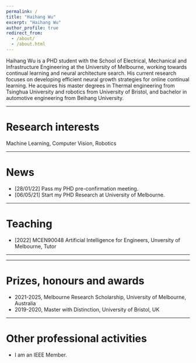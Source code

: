 ```yaml
---
permalink: /
title: "Haihang Wu"
excerpt: "Haihang Wu"
author_profile: true
redirect_from: 
  - /about/
  - /about.html
---
```


Haihang Wu is a PHD student with the School of Electrical, Mechanical and Infrastructure Engineering at the University of Melbourne, working towards continual learning and neural architecture search. His current research focuses on developing efficient neural growth strategies for online continual learning. He acquires his master degrees in Thermal engineering from Tsinghua University and robotics from University of Bristol, and bachelor in automotive engineering from Beihang University. 

- - -  


Research interests 
======

Machine Learning, Computer Vision, Robotics

- - - 






News
======
* [28/01/22] Pass my PHD pre-confirmation meeting.   
* [06/05/21] Start my PHD Research at University of Melbourne.  

<!---
* [10/12/20] A paper accepted to SIGMOD (Core Rank A*). 
* [09/04/21] Accepted the invitation to be a Reviewer for NeurIPS 2021. 
* [10/12/20] Congratulations to my PhD supervisor [Michael Kirley](https://people.eng.unimelb.edu.au/mkirley/) on his promotion to Level E (Professor)!
* [08/12/20] <span style="color:red"> Call for papers </span>: We are organizing a special session on [Large-Scale Global Optimisation]( http://www.tflsgo.org/special_sessions/cec2021.html) in CEC'2021. Please submit your work to this session. 
* [15/09/20] Our work "On the Efficiency of K-Means Clustering: Evaluation, Optimization, and Algorithm Selection" has been accepted to VLDB 2021 (Core Rank A*).
* [16/08/20] Our paper titled "Generalization of Machine Learning for Problem Reduction: A Case Study on Travelling Salesman Problems" has been accepted to OR Spectrum (JCR Q1).
* [25/06/20] We will deliver a tutorial on large-scale optimization at IEEE CEC 2020.
* [10/06/20] I have agreed to serve as a reviewer for NeurIPS 2020. 
* [29/05/20] Our paper titled "Automatic decomposition of integer programs for lagrangian relaxation using a multiobjective approach" has been nominated as a best paper award. <br/>
* [21/03/20] Our Paper titled "Automatic decomposition of integer programs for lagrangian relaxation using a multiobjective approach" has been accepted to GECCO 2020 (Core Rank A). 
* [01/01/20] I have been appointed as a vice-chair of IEEE taskforce on large-scale global optimization.
* Our paper *Using Statistical Measures and Machine Learning for Graph Reduction to Solve Maximum Weight Clique Problems* has been accepted by IEEE Transactions on Pattern Analysis and Machine Intelligence (__impact factor: 17.7__).
* Our paper *Revisiting Probability Distribution Assumptions for Information Theoretic Feature Selection* has been accepted for presenting at AAAI 2020 (acceptance rate 20.6%).
* Our paper *An Improved Merge Search Algorithm for the Constrained Pit Problem in Open-pit Mining* has been accepted as a full paper for presenting at GECCO 2019. 
* Our paper *Decomposition for Large-scale Optimization Problems with Overlapping Components* has been accepted for presenting at IEEE CEC 2019. This paper won the 2019 Competition on Large-Scale Global Optimization.
-->

- - -  


Teaching 
======
* [2022] MCEN90048 Artificial Intelligence for Engineers, Unversity of Melbourne, Tutor 

- - -  

<!---
Supervision
======
* Jake Weiner (PhD, co-supervising with Prof Xiaodong Li and Prof Andreas T. Ernst)
* Yunzhuang Shen (PhD, co-supervising with Prof Xiaodong Li and Prof Andrew Eberhard)
* Winton Nathan-Roberts (PhD, co-supervising with Prof Uwe Aickelin and Dr Ling Luo) 
-->
- - -  

Prizes, honours and awards
======
* 2021-2025, Melbourne Research Scholarship, University of Melbourne, Australia
* 2019-2020, Master with Distinction, University of Bristol, UK

- - -  




Other professional activities
======
* I am an IEEE Member.

<!---
* Journal article reviewing: 
  - IEEE Transactions on Evolutionary Computation  
  - IEEE Transactions on Cybernetics
  - IEEE Transactions on Systems, Man, and Cybernetics: Systems
  - IEEE Computational Intelligence Magazine
  - Swarm and Evolutionary Computation
  - Applied Soft Computing
  - Algorithms
* Conference organisation: 
  - Special session on large-scale global optimisation at CEC'20 and CEC'21.
  - Tutorial on large-scale optimisation and learning at CEC'20 and CEC'21.
  - Program Committee and/or Reviewer for ICML'22, AAAI'22, ICLR'22, NeurIPS'21, NeurIPS'20, CEC'21, CEC'20, AI'20.  
-->


